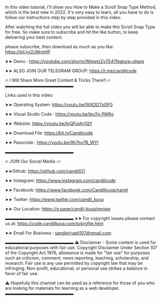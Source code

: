 In this video tutorial, I'll show you How to Make a Scroll Snap Type Method, which is the best new in 2022. It's very easy to learn, all you have to do is follow our instructions step by step provided in this video.

After watching the full video you will be able to make this Scroll Snap Type for free. So make sure to subscribe and hit the like button, to keep delivering your best content.

please subscribe, then download as much as you like: https://bit.ly/2J9kmHP

➤➤ Demo : https://youtube.com/shorts/WlpwtzZyTE4?feature=share

➤➤ ALSO JOIN OUR TELEGRAM GROUP: https://t.me/candilcode

🔥 I Will Share More Great Content & Tricks There!! 🔥
▬▬▬▬▬▬▬▬▬▬▬▬▬▬▬▬

Links used in this video:

➤➤ Operating System: https://youtu.be/5tXOl2ToDF0

➤➤ Visual Studio Code : https://youtu.be/leuTp-PARjo

➤➤ Website: https://youtu.be/hrQFoiAn1QY

➤➤ Download File: https://bit.ly/Candilcode

➤➤ Passcode : https://youtu.be/9h7hx7B_WYI

▬▬▬▬▬▬▬▬▬▬▬▬▬▬▬▬

🔥 JOIN Our Social Media :🔥

➤➤Github: https://github.com/candil07/

➤➤ Instagram: https://www.instagram.com/candilcode

➤➤ Facebook: https://www.facebook.com/Candilkuyachanel

➤➤ Twitter: https://www.twitter.com/candil_kuya

➤➤ Our Location: https://g.page/candil-kuya/review

▬▬▬▬▬▬▬▬▬▬▬▬▬▬▬▬
➤➤ For copyright issues please contact us at: https://code.candilkuya.com/p/profile.html

➤➤ Email For Business : sandipriyadi107@gmail.com

▬▬▬▬▬▬▬▬▬▬▬▬▬▬▬▬
⚠️ Disclaimer - Some content is used for educational purposes with fair use. Copyright Disclaimer Under Section 107 of the Copyright Act 1976, allowance is made for "fair use" for purposes such as criticism, comment, news reporting, teaching, scholarship, and research. Fair use is any use permitted by copyright law that may be infringing. Non-profit, educational, or personal use strikes a balance in favor of fair use.

⚠️ Hopefully this channel can be used as a reference for those of you who are looking for materials for learning as a web developer.
▬▬▬▬▬▬▬▬▬▬▬▬▬▬▬▬
